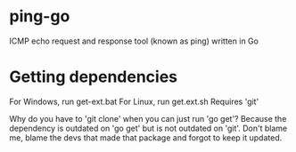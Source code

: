 # ping-go
ICMP echo request and response tool (known as ping) written in Go

# Getting dependencies
For Windows, run get-ext.bat
For Linux, run get.ext.sh
Requires 'git'

Why do you have to 'git clone' when you can just run 'go get'?
Because the dependency is outdated on 'go get' but is not outdated on 'git'. 
Don't blame me, blame the devs that made that package and forgot to keep it updated.